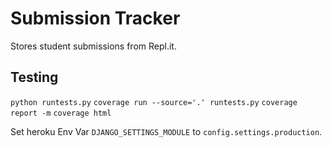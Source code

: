 # Submission Tracker
Stores student submissions from Repl.it.

## Testing
`python runtests.py`
`coverage run --source='.' runtests.py`
`coverage report -m`
`coverage html`


Set heroku Env Var `DJANGO_SETTINGS_MODULE` to `config.settings.production`.
